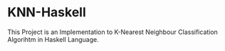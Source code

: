 # KNN-Haskell
This Project is an Implementation to K-Nearest Neighbour Classification Algorihtm in Haskell Language.
